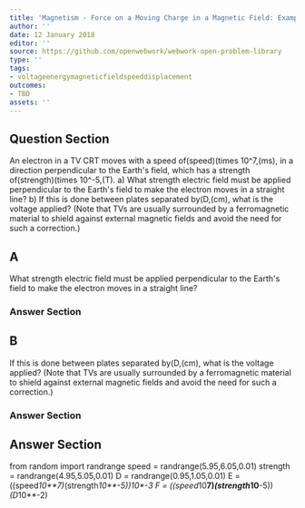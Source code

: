 ```yaml
---
title: 'Magnetism - Force on a Moving Charge in a Magnetic Field: Examples and Applications'
author: ''
date: 12 January 2018
editor: ''
source: https://github.com/openwebwork/webwork-open-problem-library
type: ''
tags:
- voltageenergymagneticfieldspeeddisplacement
outcomes:
- TBD
assets: ''
---
```


## Question Section 

An electron in a TV CRT moves with a speed of(speed)(times 10^7,(ms), in a direction perpendicular to the Earth's field, which has a strength of(strength)(times 10^-5,(T).
a) What strength electric field must be applied perpendicular to the Earth's field to make the electron moves in a straight line?
b) If this is done between plates separated by(D,(cm), what is the voltage applied? (Note that TVs are usually surrounded by a ferromagnetic material to shield against external magnetic fields and avoid the need for such a correction.)

## A
What strength electric field must be applied perpendicular to the Earth's field to make the electron moves in a straight line?
### Answer Section
## B
If this is done between plates separated by(D,(cm), what is the voltage applied? (Note that TVs are usually surrounded by a ferromagnetic material to shield against external magnetic fields and avoid the need for such a correction.)
### Answer Section


## Answer Section

from random import randrange
speed = randrange(5.95,6.05,0.01)
strength = randrange(4.95,5.05,0.01)
D = randrange(0.95,1.05,0.01)
E = ((speed*10**7)*(strength*10**-5))*10**-3
F = ((speed*10**7)*(strength*10**-5))*(D*10**-2)